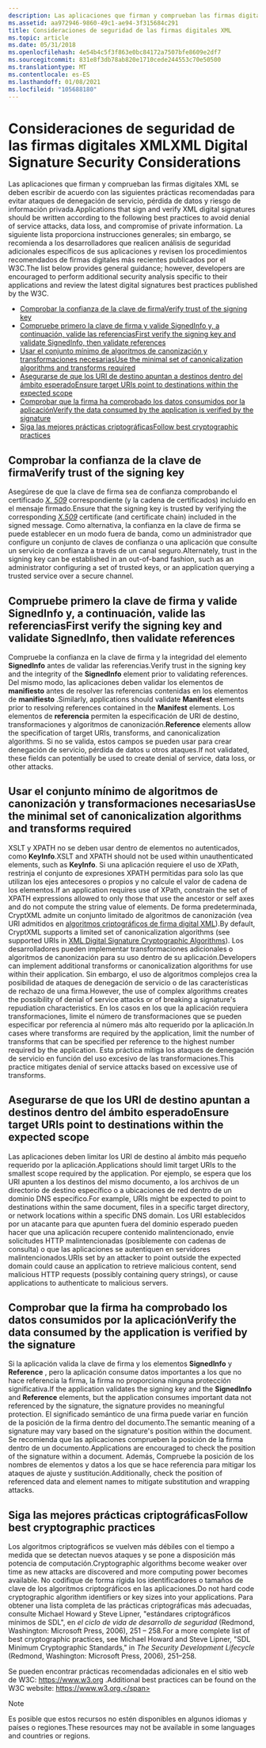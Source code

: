 ```yaml
---
description: Las aplicaciones que firman y comprueban las firmas digitales XML se deben escribir de acuerdo con las siguientes prácticas recomendadas para evitar ataques de denegación de servicio, pérdida de datos y riesgo de información privada.
ms.assetid: aa972946-9860-49c1-ae94-3f315684c291
title: Consideraciones de seguridad de las firmas digitales XML
ms.topic: article
ms.date: 05/31/2018
ms.openlocfilehash: 4e54b4c5f3f863e0bc84172a7507bfe8609e2df7
ms.sourcegitcommit: 831e8f3db78ab820e1710cede244553c70e50500
ms.translationtype: MT
ms.contentlocale: es-ES
ms.lasthandoff: 01/08/2021
ms.locfileid: "105688180"
---
```

# <a name="xml-digital-signature-security-considerations"></a><span data-ttu-id="574e1-103">Consideraciones de seguridad de las firmas digitales XML</span><span class="sxs-lookup"><span data-stu-id="574e1-103">XML Digital Signature Security Considerations</span></span>

<span data-ttu-id="574e1-104">Las aplicaciones que firman y comprueban las firmas digitales XML se deben escribir de acuerdo con las siguientes prácticas recomendadas para evitar ataques de denegación de servicio, pérdida de datos y riesgo de información privada.</span><span class="sxs-lookup"><span data-stu-id="574e1-104">Applications that sign and verify XML digital signatures should be written according to the following best practices to avoid denial of service attacks, data loss, and compromise of private information.</span></span> <span data-ttu-id="574e1-105">La siguiente lista proporciona instrucciones generales; sin embargo, se recomienda a los desarrolladores que realicen análisis de seguridad adicionales específicos de sus aplicaciones y revisen los procedimientos recomendados de firmas digitales más recientes publicados por el W3C.</span><span class="sxs-lookup"><span data-stu-id="574e1-105">The list below provides general guidance; however, developers are encouraged to perform additional security analysis specific to their applications and review the latest digital signatures best practices published by the W3C.</span></span>

-   [<span data-ttu-id="574e1-106">Comprobar la confianza de la clave de firma</span><span class="sxs-lookup"><span data-stu-id="574e1-106">Verify trust of the signing key</span></span>](#verify-trust-of-the-signing-key)
-   [<span data-ttu-id="574e1-107">Compruebe primero la clave de firma y valide SignedInfo y, a continuación, valide las referencias</span><span class="sxs-lookup"><span data-stu-id="574e1-107">First verify the signing key and validate SignedInfo, then validate references</span></span>](#first-verify-the-signing-key-and-validate-signedinfo-then-validate-references)
-   [<span data-ttu-id="574e1-108">Usar el conjunto mínimo de algoritmos de canonización y transformaciones necesarias</span><span class="sxs-lookup"><span data-stu-id="574e1-108">Use the minimal set of canonicalization algorithms and transforms required</span></span>](#use-the-minimal-set-of-canonicalization-algorithms-and-transforms-required)
-   [<span data-ttu-id="574e1-109">Asegurarse de que los URI de destino apuntan a destinos dentro del ámbito esperado</span><span class="sxs-lookup"><span data-stu-id="574e1-109">Ensure target URIs point to destinations within the expected scope</span></span>](#ensure-target-uris-point-to-destinations-within-the-expected-scope)
-   [<span data-ttu-id="574e1-110">Comprobar que la firma ha comprobado los datos consumidos por la aplicación</span><span class="sxs-lookup"><span data-stu-id="574e1-110">Verify the data consumed by the application is verified by the signature</span></span>](#verify-the-data-consumed-by-the-application-is-verified-by-the-signature)
-   [<span data-ttu-id="574e1-111">Siga las mejores prácticas criptográficas</span><span class="sxs-lookup"><span data-stu-id="574e1-111">Follow best cryptographic practices</span></span>](#follow-best-cryptographic-practices)

## <a name="verify-trust-of-the-signing-key"></a><span data-ttu-id="574e1-112">Comprobar la confianza de la clave de firma</span><span class="sxs-lookup"><span data-stu-id="574e1-112">Verify trust of the signing key</span></span>

<span data-ttu-id="574e1-113">Asegúrese de que la clave de firma sea de confianza comprobando el certificado [*X. 509*](../secgloss/x-gly.md) correspondiente (y la cadena de certificados) incluido en el mensaje firmado.</span><span class="sxs-lookup"><span data-stu-id="574e1-113">Ensure that the signing key is trusted by verifying the corresponding [*X.509*](../secgloss/x-gly.md) certificate (and certificate chain) included in the signed message.</span></span> <span data-ttu-id="574e1-114">Como alternativa, la confianza en la clave de firma se puede establecer en un modo fuera de banda, como un administrador que configure un conjunto de claves de confianza o una aplicación que consulte un servicio de confianza a través de un canal seguro.</span><span class="sxs-lookup"><span data-stu-id="574e1-114">Alternately, trust in the signing key can be established in an out-of-band fashion, such as an administrator configuring a set of trusted keys, or an application querying a trusted service over a secure channel.</span></span>

## <a name="first-verify-the-signing-key-and-validate-signedinfo-then-validate-references"></a><span data-ttu-id="574e1-115">Compruebe primero la clave de firma y valide SignedInfo y, a continuación, valide las referencias</span><span class="sxs-lookup"><span data-stu-id="574e1-115">First verify the signing key and validate SignedInfo, then validate references</span></span>

<span data-ttu-id="574e1-116">Compruebe la confianza en la clave de firma y la integridad del elemento **SignedInfo** antes de validar las referencias.</span><span class="sxs-lookup"><span data-stu-id="574e1-116">Verify trust in the signing key and the integrity of the **SignedInfo** element prior to validating references.</span></span> <span data-ttu-id="574e1-117">Del mismo modo, las aplicaciones deben validar los elementos de **manifiesto** antes de resolver las referencias contenidas en los elementos de **manifiesto** .</span><span class="sxs-lookup"><span data-stu-id="574e1-117">Similarly, applications should validate **Manifest** elements prior to resolving references contained in the **Manifest** elements.</span></span> <span data-ttu-id="574e1-118">Los elementos de **referencia** permiten la especificación de URI de destino, transformaciones y algoritmos de canonización.</span><span class="sxs-lookup"><span data-stu-id="574e1-118">**Reference** elements allow the specification of target URIs, transforms, and canonicalization algorithms.</span></span> <span data-ttu-id="574e1-119">Si no se valida, estos campos se pueden usar para crear denegación de servicio, pérdida de datos u otros ataques.</span><span class="sxs-lookup"><span data-stu-id="574e1-119">If not validated, these fields can potentially be used to create denial of service, data loss, or other attacks.</span></span>

## <a name="use-the-minimal-set-of-canonicalization-algorithms-and-transforms-required"></a><span data-ttu-id="574e1-120">Usar el conjunto mínimo de algoritmos de canonización y transformaciones necesarias</span><span class="sxs-lookup"><span data-stu-id="574e1-120">Use the minimal set of canonicalization algorithms and transforms required</span></span>

<span data-ttu-id="574e1-121">XSLT y XPATH no se deben usar dentro de elementos no autenticados, como **KeyInfo**.</span><span class="sxs-lookup"><span data-stu-id="574e1-121">XSLT and XPATH should not be used within unauthenticated elements, such as **KeyInfo**.</span></span> <span data-ttu-id="574e1-122">Si una aplicación requiere el uso de XPath, restrinja el conjunto de expresiones XPATH permitidas para solo las que utilizan los ejes antecesores o propios y no calcule el valor de cadena de los elementos.</span><span class="sxs-lookup"><span data-stu-id="574e1-122">If an application requires use of XPath, constrain the set of XPATH expressions allowed to only those that use the ancestor or self axes and do not compute the string value of elements.</span></span> <span data-ttu-id="574e1-123">De forma predeterminada, CryptXML admite un conjunto limitado de algoritmos de canonización (vea URI admitidos en [algoritmos criptográficos de firma digital XML](xml-digital-signature-cryptographic-algorithms.md)).</span><span class="sxs-lookup"><span data-stu-id="574e1-123">By default, CryptXML supports a limited set of canonicalization algorithms (see supported URIs in [XML Digital Signature Cryptographic Algorithms](xml-digital-signature-cryptographic-algorithms.md)).</span></span> <span data-ttu-id="574e1-124">Los desarrolladores pueden implementar transformaciones adicionales o algoritmos de canonización para su uso dentro de su aplicación.</span><span class="sxs-lookup"><span data-stu-id="574e1-124">Developers can implement additional transforms or canonicalization algorithms for use within their application.</span></span> <span data-ttu-id="574e1-125">Sin embargo, el uso de algoritmos complejos crea la posibilidad de ataques de denegación de servicio o de las características de rechazo de una firma.</span><span class="sxs-lookup"><span data-stu-id="574e1-125">However, the use of complex algorithms creates the possibility of denial of service attacks or of breaking a signature's repudiation characteristics.</span></span> <span data-ttu-id="574e1-126">En los casos en los que la aplicación requiera transformaciones, limite el número de transformaciones que se pueden especificar por referencia al número más alto requerido por la aplicación.</span><span class="sxs-lookup"><span data-stu-id="574e1-126">In cases where transforms are required by the application, limit the number of transforms that can be specified per reference to the highest number required by the application.</span></span> <span data-ttu-id="574e1-127">Esta práctica mitiga los ataques de denegación de servicio en función del uso excesivo de las transformaciones.</span><span class="sxs-lookup"><span data-stu-id="574e1-127">This practice mitigates denial of service attacks based on excessive use of transforms.</span></span>

## <a name="ensure-target-uris-point-to-destinations-within-the-expected-scope"></a><span data-ttu-id="574e1-128">Asegurarse de que los URI de destino apuntan a destinos dentro del ámbito esperado</span><span class="sxs-lookup"><span data-stu-id="574e1-128">Ensure target URIs point to destinations within the expected scope</span></span>

<span data-ttu-id="574e1-129">Las aplicaciones deben limitar los URI de destino al ámbito más pequeño requerido por la aplicación.</span><span class="sxs-lookup"><span data-stu-id="574e1-129">Applications should limit target URIs to the smallest scope required by the application.</span></span> <span data-ttu-id="574e1-130">Por ejemplo, se espera que los URI apunten a los destinos del mismo documento, a los archivos de un directorio de destino específico o a ubicaciones de red dentro de un dominio DNS específico.</span><span class="sxs-lookup"><span data-stu-id="574e1-130">For example, URIs might be expected to point to destinations within the same document, files in a specific target directory, or network locations within a specific DNS domain.</span></span> <span data-ttu-id="574e1-131">Los URI establecidos por un atacante para que apunten fuera del dominio esperado pueden hacer que una aplicación recupere contenido malintencionado, envíe solicitudes HTTP malintencionadas (posiblemente con cadenas de consulta) o que las aplicaciones se autentiquen en servidores malintencionados.</span><span class="sxs-lookup"><span data-stu-id="574e1-131">URIs set by an attacker to point outside the expected domain could cause an application to retrieve malicious content, send malicious HTTP requests (possibly containing query strings), or cause applications to authenticate to malicious servers.</span></span>

## <a name="verify-the-data-consumed-by-the-application-is-verified-by-the-signature"></a><span data-ttu-id="574e1-132">Comprobar que la firma ha comprobado los datos consumidos por la aplicación</span><span class="sxs-lookup"><span data-stu-id="574e1-132">Verify the data consumed by the application is verified by the signature</span></span>

<span data-ttu-id="574e1-133">Si la aplicación valida la clave de firma y los elementos **SignedInfo** y **Reference** , pero la aplicación consume datos importantes a los que no hace referencia la firma, la firma no proporciona ninguna protección significativa.</span><span class="sxs-lookup"><span data-stu-id="574e1-133">If the application validates the signing key and the **SignedInfo** and **Reference** elements, but the application consumes important data not referenced by the signature, the signature provides no meaningful protection.</span></span> <span data-ttu-id="574e1-134">El significado semántico de una firma puede variar en función de la posición de la firma dentro del documento.</span><span class="sxs-lookup"><span data-stu-id="574e1-134">The semantic meaning of a signature may vary based on the signature's position within the document.</span></span> <span data-ttu-id="574e1-135">Se recomienda que las aplicaciones comprueben la posición de la firma dentro de un documento.</span><span class="sxs-lookup"><span data-stu-id="574e1-135">Applications are encouraged to check the position of the signature within a document.</span></span> <span data-ttu-id="574e1-136">Además, Compruebe la posición de los nombres de elementos y datos a los que se hace referencia para mitigar los ataques de ajuste y sustitución.</span><span class="sxs-lookup"><span data-stu-id="574e1-136">Additionally, check the position of referenced data and element names to mitigate substitution and wrapping attacks.</span></span>

## <a name="follow-best-cryptographic-practices"></a><span data-ttu-id="574e1-137">Siga las mejores prácticas criptográficas</span><span class="sxs-lookup"><span data-stu-id="574e1-137">Follow best cryptographic practices</span></span>

<span data-ttu-id="574e1-138">Los algoritmos criptográficos se vuelven más débiles con el tiempo a medida que se detectan nuevos ataques y se pone a disposición más potencia de computación.</span><span class="sxs-lookup"><span data-stu-id="574e1-138">Cryptographic algorithms become weaker over time as new attacks are discovered and more computing power becomes available.</span></span> <span data-ttu-id="574e1-139">No codifique de forma rígida los identificadores o tamaños de clave de los algoritmos criptográficos en las aplicaciones.</span><span class="sxs-lookup"><span data-stu-id="574e1-139">Do not hard code cryptographic algorithm identifiers or key sizes into your applications.</span></span> <span data-ttu-id="574e1-140">Para obtener una lista completa de las prácticas criptográficas más adecuadas, consulte Michael Howard y Steve Lipner, "estándares criptográficos mínimos de SDL", en *el ciclo de vida de desarrollo de seguridad* (Redmond, Washington: Microsoft Press, 2006), 251 – 258.</span><span class="sxs-lookup"><span data-stu-id="574e1-140">For a more complete list of best cryptographic practices, see Michael Howard and Steve Lipner, "SDL Minimum Cryptographic Standards," in *The Security Development Lifecycle* (Redmond, Washington: Microsoft Press, 2006), 251–258.</span></span>

<span data-ttu-id="574e1-141">Se pueden encontrar prácticas recomendadas adicionales en el sitio web de W3C: https://www.w3.org .</span><span class="sxs-lookup"><span data-stu-id="574e1-141">Additional best practices can be found on the W3C website: https://www.w3.org.</span></span>

> [!Note]  
> <span data-ttu-id="574e1-142">Es posible que estos recursos no estén disponibles en algunos idiomas y países o regiones.</span><span class="sxs-lookup"><span data-stu-id="574e1-142">These resources may not be available in some languages and countries or regions.</span></span>

 

 

 
